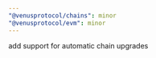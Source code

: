 ```yaml
---
"@venusprotocol/chains": minor
"@venusprotocol/evm": minor
---
```


add support for automatic chain upgrades
